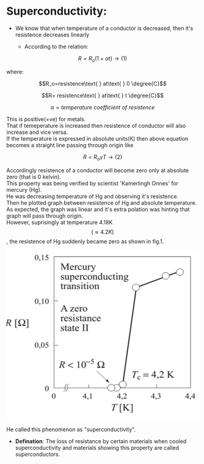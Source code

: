 # Superconductivity:
- We know that when temperature of a conductor is decreased, then it's resistence decreases linearly

  - According to the relation:
 
$$R=R_o(1+\alpha{t}) \longrightarrow (1)$$

where:

 $$R_o=resistence\text{ } at\text{ } 0 \degree{C}$$

 $$R= resistence\text{ } at\text{ } t \degree{C}$$

 $$\alpha = temperature\text{ } coefficient\text{ } of\text{ } resistence$$

This is positive(+ve) for metals.\
That if temeperature is increased then resistence of conductor will also increase and vice versa.\
If the temperature is expressed in absolute units(K) then above equation becomes a straight line passing through origin like

$$R=R_o\gamma T\longrightarrow (2)$$

Accordingly resistence of a conductor will become zero only at absolute zero (that is 0 kelvin).\
This property was being verified by scientist 'Kamerlingh Onnes' for mercury (Hg).\
He was decreasing temperature of Hg and observing it's resistence.\
Then he plotted graph between resistence of Hg and absolute temperature.\
As expected, the graph was linear and it's extra polation was hinting that graph will pass through origin.\
However, suprisingly at temperature 4.18K $$(\approx{4.2K})$$, the resistence of Hg suddenly became zero as shown in fig.1.

![](1-Originale-publiee-par-HK-Onnes-montrant-que-le-Mercure-perd-sa-resistivite-a-une.png)

He called this phenomenon as "superconductivity".
- **Defination**: The loss of resistance by certain materials when cooled superconductivity and materials showing this property are called _superconductors_.


